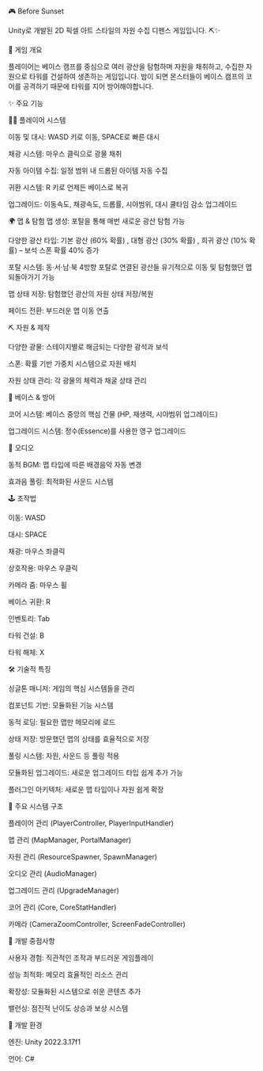 🎮 Before Sunset

Unity로 개발된 2D 픽셀 아트 스타일의 자원 수집 디펜스 게임입니다. ⛏️✨

📖 게임 개요

플레이어는 베이스 캠프를 중심으로 여러 광산을 탐험하며 자원을 채취하고, 수집한 자원으로 타워를 건설하여 생존하는 게임입니다.
밤이 되면 몬스터들이 베이스 캠프의 코어를 공격하기 때문에 타워를 지어 방어해야합니다.

✨ 주요 기능

🏃‍♂️ 플레이어 시스템

이동 및 대시: WASD 키로 이동, SPACE로 빠른 대시

채광 시스템: 마우스 클릭으로 광물 채취

자동 아이템 수집: 일정 범위 내 드롭된 아이템 자동 수집

귀환 시스템: R 키로 언제든 베이스로 복귀

업그레이드: 이동속도, 채광속도, 드롭률, 시야범위, 대시 쿨타임 감소 업그레이드

🌍 맵 & 탐험
맵 생성: 포탈을 통해 매번 새로운 광산 탐험 가능

다양한 광산 타입: 기본 광산 (60% 확률) , 대형 광산 (30% 확률) , 희귀 광산 (10% 확률) – 보석 스폰 확률 40% 증가

포탈 시스템: 동·서·남·북 4방향 포탈로 연결된 광산들 유기적으로 이동 및 탐험했던 맵 되돌아가기 가능

맵 상태 저장: 탐험했던 광산의 자원 상태 저장/복원

페이드 전환: 부드러운 맵 이동 연출

⛏️ 자원 & 제작

다양한 광물: 스테이지별로 해금되는 다양한 광석과 보석

스폰: 확률 기반 가중치 시스템으로 자원 배치

자원 상태 관리: 각 광물의 체력과 채굴 상태 관리

🏰 베이스 & 방어

코어 시스템: 베이스 중앙의 핵심 건물 (HP, 재생력, 시야범위 업그레이드)

업그레이드 시스템: 정수(Essence)를 사용한 영구 업그레이드

🎵 오디오

동적 BGM: 맵 타입에 따른 배경음악 자동 변경

효과음 풀링: 최적화된 사운드 시스템

🕹️ 조작법

이동: WASD

대시: SPACE

채광: 마우스 좌클릭

상호작용: 마우스 우클릭

카메라 줌: 마우스 휠

베이스 귀환: R

인벤토리: Tab

타워 건설: B

타워 해체: X

🛠️ 기술적 특징

싱글톤 매니저: 게임의 핵심 시스템들을 관리

컴포넌트 기반: 모듈화된 기능 시스템

동적 로딩: 필요한 맵만 메모리에 로드

상태 저장: 방문했던 맵의 상태를 효율적으로 저장

풀링 시스템: 자원, 사운드 등 풀링 적용

모듈화된 업그레이드: 새로운 업그레이드 타입 쉽게 추가 가능

플러그인 아키텍처: 새로운 맵 타입이나 자원 쉽게 확장

📂 주요 시스템 구조

플레이어 관리 (PlayerController, PlayerInputHandler)

맵 관리 (MapManager, PortalManager)

자원 관리 (ResourceSpawner, SpawnManager)

오디오 관리 (AudioManager)

업그레이드 관리 (UpgradeManager)

코어 관리 (Core, CoreStatHandler)

카메라 (CameraZoomController, ScreenFadeController)

🎯 개발 중점사항

사용자 경험: 직관적인 조작과 부드러운 게임플레이

성능 최적화: 메모리 효율적인 리소스 관리

확장성: 모듈화된 시스템으로 쉬운 콘텐츠 추가

밸런싱: 점진적 난이도 상승과 보상 시스템

🔧 개발 환경

엔진: Unity 2022.3.17f1

언어: C#

